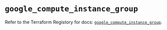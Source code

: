 # `google_compute_instance_group`

Refer to the Terraform Registory for docs: [`google_compute_instance_group`](https://registry.terraform.io/providers/hashicorp/google-beta/4.84.0/docs/resources/google_compute_instance_group).
